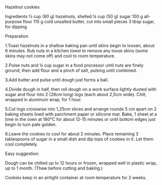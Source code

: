 Hazelnut cookies

Ingredients
½ cup (80 g) hazelnuts, shelled
¼ cup (50 g) sugar
100 g all-purpose flour
115 g cold unsalted butter, cut into small pieces
3 tbsp sugar, for dipping

Preparation

1.Toast hazelnuts in a shallow baking pan until skins begin to loosen, about 6 minutes. Rub nuts in a kitchen towel to remove any loose skins (some skins may not come off) and cool to room temperature.

2.Pulse nuts and ¼ cup sugar in a food processor until nuts are finely ground, then add flour and a pinch of salt, pulsing until combined.

3.Add butter and pulse until dough just forms a ball.

4.Divide dough in half, then roll dough on a work surface lightly dusted with sugar and flour into 2 (28cm long) logs (each about 2,5cm wide). Chill, wrapped in aluminum wrap, for 1 hour.

5.Cut logs crosswise into 1,25cm slices and arrange rounds 5 cm apart on 2 baking sheets lined with parchment paper or silicone mat. Bake, 1 sheet at a time in the oven at 180°C for about 12-15 minutes or until bottom edges just begin to turn pale golden.

6.Leave the cookies to cool for about 2 minutes. Place remaining 3 tablespoons of sugar in a small dish and dip tops of cookies in it. Let them cool completely.

Easy suggestion:

Dough can be chilled up to 12 hours or frozen, wrapped well in plastic wrap, up to 1 month. (Thaw before cutting and baking.)

Cookies keep in an airtight container at room temperature for 2 weeks.